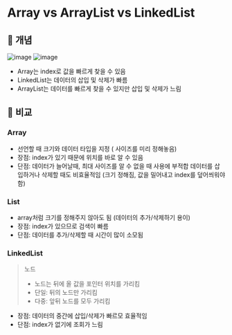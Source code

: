 # Array vs ArrayList vs LinkedList
## 📌 개념
![image](https://github.com/user-attachments/assets/ff5012c4-f20c-41f0-b03a-ea3d4378f20d)
![image](https://github.com/user-attachments/assets/890c95a4-6d0b-43db-978c-61404ecf28c5)

- Array는 index로 값을 빠르게 찾을 수 있음
- LinkedList는 데이터의 삽입 및 삭제가 빠름
- ArrayList는 데이터를 빠르게 찾을 수 있지만 삽입 및 삭제가 느림

## 📌 비교
### Array
- 선언할 때 크기와 데이터 타입을 지정 ( 사이즈를 미리 정해놓음)
- 장점: index가 있기 때문에 위치를 바로 알 수 있음
- 단점: 데이터가 늘어날때, 최대 사이즈를 알 수 없을 때 사용에 부적합
        데이터를 삽입하거나 삭제할 때도 비효율적임 (크기 정해짐, 값을 밀어내고 index를 덮어씌워야 함)

### List
- array처럼 크기를 정해주지 않아도 됨 (데이터의 추가/삭제하기 용이)
- 장점: index가 있으므로 검색이 빠름 
- 단점: 데이터를 추가/삭제할 때 시간이 많이 소모됨

### LinkedList
  > 노드
  >  - 노드는 뒤에 올 값을 포인터 위치를 가리킴
  >  - 단일: 뒤의 노드만 가리킴
  >  - 다중: 앞뒤 노드를 모두 가리킴

- 장점: 데이터의 중간에 삽입/삭제가 빠르모 효율적임
- 단점: index가 없기에 조회가 느림
